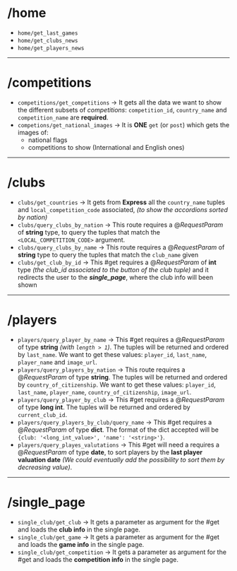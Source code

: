 # /home
- `home/get_last_games`
- `home/get_clubs_news`
- `home/get_players_news`
---
# /competitions
- `competitions/get_competitions` $\rightarrow$ It gets all the data we want to show the different subsets of *competitions*: `competition_id`, `country_name` and `competition_name` are **required**.
- `competions/get_national_images` $\rightarrow$ It is **ONE** `get` (or `post`) which gets the images of:
	- national flags 
	- competitions to show (International and English ones)

---
# /clubs
- `clubs/get_countries` $\rightarrow$ It gets from **Express** all the `country_name` tuples and `local_competition_code` associated, *(to show the accordions sorted by nation)*
- `clubs/query_clubs_by_nation` $\rightarrow$ This route requires a $@RequestParam$ of **string** type, to query the tuples that match the `<LOCAL_COMPETITION_CODE>` argument.
- `clubs/query_clubs_by_name` $\rightarrow$ This route requires a $@RequestParam$ of **string** type to query the tuples that match the `club_name` given
- `clubs/get_club_by_id` $\rightarrow$ This #get requires a $@RequestParam$ of **int** type *(the club_id associated to the button of the club tuple)* and it redirects the user to the ***single_page***, where the club info will been shown

---
# /players
- `players/query_player_by_name` $\rightarrow$ This #get requires a $@RequestParam$ of type **string** *(with `length > 1`)*. The tuples will be returned and ordered by `last_name`. We want to get these values: `player_id`, `last_name`, `player_name` and `image_url`.
- `players/query_players_by_nation` $\rightarrow$ This route requires a $@RequestParam$ of type **string**. The tuples will be returned and ordered by `country_of_citizenship`. We want to get these values: `player_id`, `last_name`, `player_name`, `country_of_citizenship`, `image_url`.
-  `players/query_player_by_club` $\rightarrow$ This #get requires a $@RequestParam$ of type **long int**. The tuples will be returned and ordered by `current_club_id`. 
- `players/query_players_by_club/query_name` $\rightarrow$ This #get requires a $@RequestParam$ of type **dict**. The format of the dict accepted will be `{club: '<long_int_value>', 'name': '<string>'}`.
 - `players/query_playes_valutations` $\rightarrow$ This #get will need a requires a $@RequestParam$ of type **date**, to sort players by the **last player valuation date** *(We could eventually add the possibility to sort them by decreasing value)*.

---
# /single_page
- `single_club/get_club` $\rightarrow$ It gets a parameter as argument for the #get and loads the **club info** in the single page.
- `single_club/get_game` $\rightarrow$ It gets a parameter as argument for the #get and loads the **game info** in the single page.
- `single_club/get_competition` $\rightarrow$ It gets a parameter as argument for the #get and loads the **competition info** in the single page.
